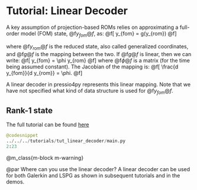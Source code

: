 

# Tutorial: Linear Decoder

A key assumption of projection-based ROMs relies on approximating
a full-order model (FOM) state, @f$y_{fom}@f$, as:
@f[
y_{fom} = g(y_{rom})
@f]

where @f$y_{rom}@f$ is the reduced state, also called
generalized coordinates, and @f$g@f$ is the mapping between the two.
If @f$g@f$ is linear, then we can write:
@f[
y_{fom} = \phi y_{rom}
@f]
where @f$\phi@f$ is a matrix (for the time being assumed constant).
The Jacobian of the mapping is:
@f[
\frac{d y_{fom}}{d y_{rom}} = \phi.
@f]

A linear decoder in pressio4py represents this linear mapping.
Note that we have not specified what kind of data structure is used
for @f$y_{fom}@f$.


## Rank-1 state
The full tutorial can be found [here](https://github.com/Pressio/pressio4py/blob/master/tutorials/tut_linear_decoder/main.py)

```py
@codesnippet
../../../tutorials/tut_linear_decoder/main.py
2:23
```


@m_class{m-block m-warning}

@par Where can you use the linear decoder?
A linear decoder can be used for both Galerkin and LSPG
as shown in subsequent tutorials and in the demos.
